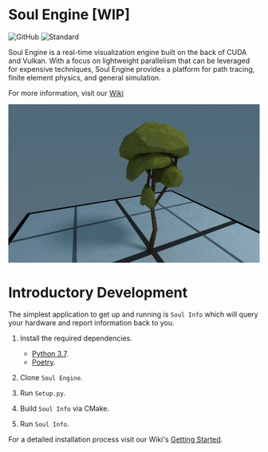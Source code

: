 # Soul Engine [WIP]

![GitHub](https://img.shields.io/github/license/Synodic-Software/Soul-Engine.svg)
![Standard](https://img.shields.io/badge/C%2B%2B-20-blue.svg)


Soul Engine is a real-time visualization engine built on the back of CUDA and Vulkan. With a focus on lightweight parallelism that can be leveraged for expensive techniques, Soul Engine provides a platform for path tracing, finite element physics, and general simulation.

For more information, visit our [Wiki](https://github.com/Synodic-Software/Soul-Engine/wiki)


![Tree Model](Resources/Images/Tree.png)


# Introductory Development

The simplest application to get up and running is `Soul Info` which will query your hardware and report information back to you.

1. Install the required dependencies.
    * [Python 3.7](https://www.python.org/downloads/).
    * [Poetry](https://pypi.org/project/poetry/).

1. Clone `Soul Engine`.

1. Run `Setup.py`.

1. Build `Soul Info` via CMake.

1. Run `Soul Info`.

For a detailed installation process visit our Wiki's [Getting Started](https://github.com/Synodic-Software/Soul-Engine/wiki/Getting-Started).
